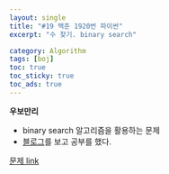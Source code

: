 ```yaml
---
layout: single
title: "#19 백준 1920번 파이썬"
excerpt: "수 찾기. binary search"

category: Algorithm
tags: [boj]
toc: true
toc_sticky: true
toc_ads: true
---
```


**우보만리**

- binary search 알고리즘을 활용하는 문제
- [블로그](https://www.daleseo.com/search-binary/)를 보고 공부를 했다.

[문제 link](https://www.acmicpc.net/problem/1920)

<script src="https://gist.github.com/hyeonchan523/cef0c3cbeb109c2dc18ddb5a018eeb11.js"></script>